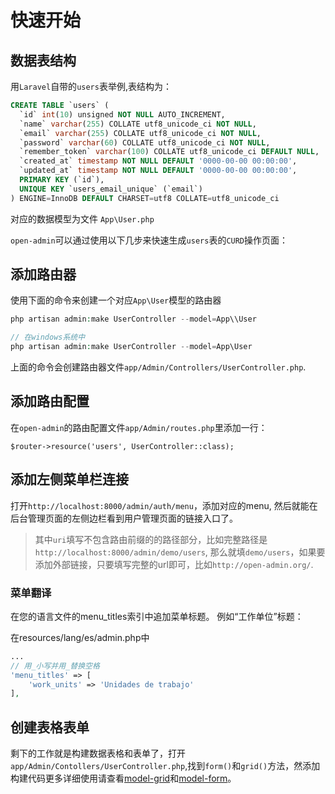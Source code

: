 # 快速开始

## 数据表结构
用`Laravel`自带的`users`表举例,表结构为：
```sql
CREATE TABLE `users` (
  `id` int(10) unsigned NOT NULL AUTO_INCREMENT,
  `name` varchar(255) COLLATE utf8_unicode_ci NOT NULL,
  `email` varchar(255) COLLATE utf8_unicode_ci NOT NULL,
  `password` varchar(60) COLLATE utf8_unicode_ci NOT NULL,
  `remember_token` varchar(100) COLLATE utf8_unicode_ci DEFAULT NULL,
  `created_at` timestamp NOT NULL DEFAULT '0000-00-00 00:00:00',
  `updated_at` timestamp NOT NULL DEFAULT '0000-00-00 00:00:00',
  PRIMARY KEY (`id`),
  UNIQUE KEY `users_email_unique` (`email`)
) ENGINE=InnoDB DEFAULT CHARSET=utf8 COLLATE=utf8_unicode_ci
```
对应的数据模型为文件 `App\User.php`

`open-admin`可以通过使用以下几步来快速生成`users`表的`CURD`操作页面：

## 添加路由器

使用下面的命令来创建一个对应`App\User`模型的路由器
```php
php artisan admin:make UserController --model=App\\User

// 在windows系统中
php artisan admin:make UserController --model=App\User
```

上面的命令会创建路由器文件`app/Admin/Controllers/UserController.php`.

## 添加路由配置

在`open-admin`的路由配置文件`app/Admin/routes.php`里添加一行：
```
$router->resource('users', UserController::class);
```

## 添加左侧菜单栏连接

打开`http://localhost:8000/admin/auth/menu`，添加对应的menu, 然后就能在后台管理页面的左侧边栏看到用户管理页面的链接入口了。

> 其中`uri`填写不包含路由前缀的的路径部分，比如完整路径是`http://localhost:8000/admin/demo/users`, 那么就填`demo/users`，如果要添加外部链接，只要填写完整的url即可，比如`http://open-admin.org/`.

### 菜单翻译

在您的语言文件的menu_titles索引中追加菜单标题。
例如“工作单位”标题：

在resources/lang/es/admin.php中
```php
...
// 用_小写并用_替换空格
'menu_titles' => [
    'work_units' => 'Unidades de trabajo'
],
```

## 创建表格表单

剩下的工作就是构建数据表格和表单了，打开 `app/Admin/Contollers/UserController.php`,找到`form()`和`grid()`方法，然添加构建代码更多详细使用请查看[model-grid](/zh/model-grid.md)和[model-form](/zh/model-form.md)。

